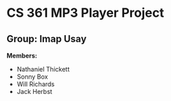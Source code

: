 # CS 361 MP3 Player Project
## Group: Imap Usay

**Members:**

- Nathaniel Thickett
- Sonny Box
- Will Richards
- Jack Herbst

